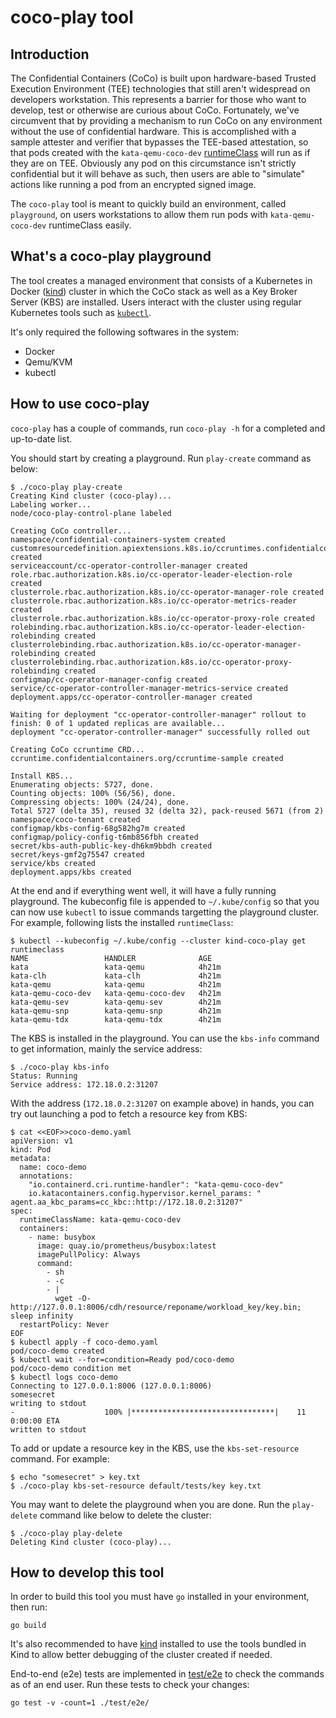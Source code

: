 # coco-play tool

## Introduction

The Confidential Containers (CoCo) is built upon hardware-based Trusted Execution Environment (TEE) technologies that still aren't widespread on developers workstation. This represents a barrier for those who want to develop, test or otherwise are curious about CoCo. Fortunately, we've circumvent that by providing a mechanism to run CoCo on any environment without the use of confidential hardware. This is accomplished with
a sample attester and verifier that bypasses the TEE-based attestation, so that pods created with the `kata-qemu-coco-dev` [runtimeClass](https://kubernetes.io/docs/concepts/containers/runtime-class/) will
run as if they are on TEE. Obviously any pod on this circumstance isn't strictly confidential but it will behave as such, then users are able to "simulate" actions like running a pod from an encrypted signed image. 

The `coco-play` tool is meant to quickly build an environment, called `playground`, on users workstations to allow them run pods with `kata-qemu-coco-dev` runtimeClass easily. 

## What's a coco-play playground

The tool creates a managed environment that consists of a Kubernetes in Docker ([kind](https://kind.sigs.k8s.io/)) cluster in which the CoCo stack as well as a Key Broker Server (KBS) are installed. Users interact with the cluster using regular Kubernetes tools such as [`kubectl`](https://kubernetes.io/docs/reference/kubectl/).

It's only required the following softwares in the system:

* Docker
* Qemu/KVM
* kubectl

## How to use coco-play

`coco-play` has a couple of commands, run `coco-play -h` for a completed and up-to-date list.

You should start by creating a playground. Run `play-create` command as below:

```shell
$ ./coco-play play-create
Creating Kind cluster (coco-play)...
Labeling worker...
node/coco-play-control-plane labeled

Creating CoCo controller...
namespace/confidential-containers-system created
customresourcedefinition.apiextensions.k8s.io/ccruntimes.confidentialcontainers.org created
serviceaccount/cc-operator-controller-manager created
role.rbac.authorization.k8s.io/cc-operator-leader-election-role created
clusterrole.rbac.authorization.k8s.io/cc-operator-manager-role created
clusterrole.rbac.authorization.k8s.io/cc-operator-metrics-reader created
clusterrole.rbac.authorization.k8s.io/cc-operator-proxy-role created
rolebinding.rbac.authorization.k8s.io/cc-operator-leader-election-rolebinding created
clusterrolebinding.rbac.authorization.k8s.io/cc-operator-manager-rolebinding created
clusterrolebinding.rbac.authorization.k8s.io/cc-operator-proxy-rolebinding created
configmap/cc-operator-manager-config created
service/cc-operator-controller-manager-metrics-service created
deployment.apps/cc-operator-controller-manager created

Waiting for deployment "cc-operator-controller-manager" rollout to finish: 0 of 1 updated replicas are available...
deployment "cc-operator-controller-manager" successfully rolled out

Creating CoCo ccruntime CRD...
ccruntime.confidentialcontainers.org/ccruntime-sample created

Install KBS...
Enumerating objects: 5727, done.
Counting objects: 100% (56/56), done.
Compressing objects: 100% (24/24), done.
Total 5727 (delta 35), reused 32 (delta 32), pack-reused 5671 (from 2)
namespace/coco-tenant created
configmap/kbs-config-68g582hg7m created
configmap/policy-config-t6mb856fbh created
secret/kbs-auth-public-key-dh6km9bbdh created
secret/keys-gmf2g75547 created
service/kbs created
deployment.apps/kbs created

```

At the end and if everything went well, it will have a fully running playground. The kubeconfig file is appended to `~/.kube/config` so that you can now use `kubectl` to issue commands targetting the playground cluster. For example, following lists the installed `runtimeClass`:

```shell
$ kubectl --kubeconfig ~/.kube/config --cluster kind-coco-play get runtimeclass
NAME                 HANDLER              AGE
kata                 kata-qemu            4h21m
kata-clh             kata-clh             4h21m
kata-qemu            kata-qemu            4h21m
kata-qemu-coco-dev   kata-qemu-coco-dev   4h21m
kata-qemu-sev        kata-qemu-sev        4h21m
kata-qemu-snp        kata-qemu-snp        4h21m
kata-qemu-tdx        kata-qemu-tdx        4h21m
```

The KBS is installed in the playground. You can use the `kbs-info` command to get information, mainly the service address:

```shell
$ ./coco-play kbs-info
Status: Running
Service address: 172.18.0.2:31207
```

With the address (`172.18.0.2:31207` on example above) in hands, you can try out launching a pod to fetch a resource key from KBS:

```shell
$ cat <<EOF>>coco-demo.yaml
apiVersion: v1
kind: Pod
metadata:
  name: coco-demo
  annotations:
    "io.containerd.cri.runtime-handler": "kata-qemu-coco-dev"
    io.katacontainers.config.hypervisor.kernel_params: " agent.aa_kbc_params=cc_kbc::http://172.18.0.2:31207"
spec:
  runtimeClassName: kata-qemu-coco-dev
  containers:
    - name: busybox
      image: quay.io/prometheus/busybox:latest
      imagePullPolicy: Always
      command:
        - sh
        - -c
        - |
          wget -O- http://127.0.0.1:8006/cdh/resource/reponame/workload_key/key.bin; sleep infinity
  restartPolicy: Never
EOF
$ kubectl apply -f coco-demo.yaml
pod/coco-demo created
$ kubectl wait --for=condition=Ready pod/coco-demo
pod/coco-demo condition met
$ kubectl logs coco-demo
Connecting to 127.0.0.1:8006 (127.0.0.1:8006)
somesecret
writing to stdout
-                    100% |********************************|    11  0:00:00 ETA
written to stdout
```

To add or update a resource key in the KBS, use the `kbs-set-resource` command. For example:

```shell
$ echo "somesecret" > key.txt
$ ./coco-play kbs-set-resource default/tests/key key.txt
```

You may want to delete the playground when you are done. Run the `play-delete` command like below to delete the cluster:

```shell
$ ./coco-play play-delete
Deleting Kind cluster (coco-play)...
```

## How to develop this tool

In order to build this tool you must have `go` installed in your environment, then run:

```shell
go build
```

It's also recommended to have [kind](https://kind.sigs.k8s.io/) installed to use the tools bundled in Kind to allow better debugging of the cluster created if needed.

End-to-end (e2e) tests are implemented in [test/e2e](./test/e2e/) to check the commands as of an end user. Run these tests to check your changes:

```shell
go test -v -count=1 ./test/e2e/
```
